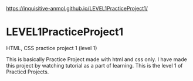 https://inquisitive-anmol.github.io/LEVEL1PracticeProject1/
# LEVEL1PracticeProject1
HTML, CSS practice project 1 (level 1)

This is basically Practice Project made with html and css only.
I have made this project by watching tutorial as a part of learning.
This is the level 1 of Practicd Projects.

